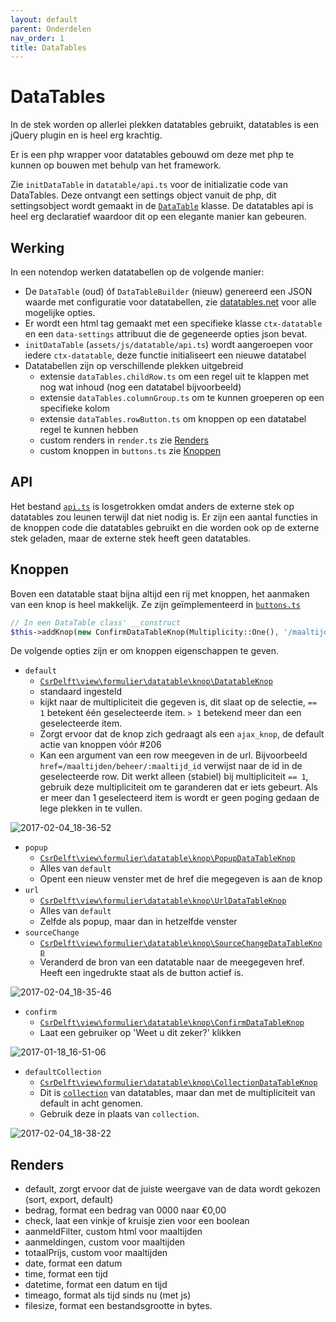 ```yaml
---
layout: default
parent: Onderdelen
nav_order: 1
title: DataTables
---
```


# DataTables
In de stek worden op allerlei plekken datatables gebruikt, datatables is een jQuery plugin en is heel erg krachtig.

Er is een php wrapper voor datatables gebouwd om deze met php te kunnen op bouwen met behulp van het framework.

Zie `initDataTable` in `datatable/api.ts` voor de initializatie code van DataTables. Deze ontvangt een settings object vanuit de php, dit settingsobject wordt gemaakt in de [`DataTable`](https://github.com/csrdelft/csrdelft.nl/blob/master/lib/view/datatable/DataTable.php) klasse. De datatables api is heel erg declaratief waardoor dit op een elegante manier kan gebeuren.

## Werking

In een notendop werken datatabellen op de volgende manier:
- De `DataTable` (oud) óf `DataTableBuilder` (nieuw) genereerd een JSON waarde met configuratie voor datatabellen, zie [datatables.net](https://datatables.net/reference/option/) voor alle mogelijke opties.
- Er wordt een html tag gemaakt met een specifieke klasse `ctx-datatable` en een `data-settings` attribuut die de gegeneerde opties json bevat.
- `initDataTable` (`assets/js/datatable/api.ts`) wordt aangeroepen voor iedere `ctx-datatable`, deze functie initialiseert een nieuwe datatabel
- Datatabellen zijn op verschillende plekken uitgebreid
  - extensie `dataTables.childRow.ts` om een regel uit te klappen met nog wat inhoud (nog een datatabel bijvoorbeeld)
  - extensie `dataTables.columnGroup.ts` om te kunnen groeperen op een specifieke kolom
  - extensie `dataTables.rowButton.ts` om knoppen op een datatabel regel te kunnen hebben
  - custom renders in `render.ts` zie [Renders](#renders)
  - custom knoppen in `buttons.ts` zie [Knoppen](#knoppen)

## API

Het bestand [`api.ts`](https://github.com/csrdelft/csrdelft.nl/blob/master/assets/js/datatable/api.ts) is losgetrokken omdat anders de externe stek op datatables zou leunen terwijl dat niet nodig is. Er zijn een aantal functies in de knoppen code die datatables gebruikt en die worden ook op de externe stek geladen, maar de externe stek heeft geen datatables.

## Knoppen

Boven een datatable staat bijna altijd een rij met knoppen, het aanmaken van een knop is heel makkelijk. Ze zijn geïmplementeerd in [`buttons.ts`](https://github.com/csrdelft/csrdelft.nl/blob/master/assets/js/datatable/buttons.ts)

```php
// In een DataTable class' __construct
$this->addKnop(new ConfirmDataTableKnop(Multiplicity::One(), '/maaltijden/beheer/verwijder', 'Verwijderen', 'Maaltijd verwijderen', 'cross'));
```

De volgende opties zijn er om knoppen eigenschappen te geven.

- `default`
  * [`CsrDelft\view\formulier\datatable\knop\DatatableKnop`](/csrdelft/csrdelft.nl/blob/master/lib/view/formulier/datatable/knop/DataTableKnop.php)
  * standaard ingesteld
  * kijkt naar de multipliciteit die gegeven is, dit slaat op de selectie, `== 1` betekent één geselecteerde item. `> 1` betekend meer dan een geselecteerde item.
  * Zorgt ervoor dat de knop zich gedraagt als een `ajax_knop`, de default actie van knoppen vóór #206
  * Kan een argument van een row meegeven in de url. Bijvoorbeeld `href=/maaltijden/beheer/:maaltijd_id` verwijst naar de id in de geselecteerde row. Dit werkt alleen (stabiel) bij multipliciteit `== 1`, gebruik deze multipliciteit om te garanderen dat er iets gebeurt. Als er meer dan 1 geselecteerd item is wordt er geen poging gedaan de lege plekken in te vullen.

![2017-02-04_18-36-52](https://cloud.githubusercontent.com/assets/589651/22620297/f2aa4924-eb08-11e6-9cf6-2b7a28456c26.gif)
- `popup`
  * [`CsrDelft\view\formulier\datatable\knop\PopupDataTableKnop`](/csrdelft/csrdelft.nl/blob/master/lib/view/formulier/datatable/knop/PopupDataTableKnop.php)
  * Alles van `default`
  * Opent een nieuw venster met de href die megegeven is aan de knop
- `url`
  * [`CsrDelft\view\formulier\datatable\knop\UrlDataTableKnop`](/csrdelft/csrdelft.nl/blob/master/lib/view/formulier/datatable/knop/UrlDataTableKnop.php)
  * Alles van `default`
  * Zelfde als popup, maar dan in hetzelfde venster
- `sourceChange`
  * [`CsrDelft\view\formulier\datatable\knop\SourceChangeDataTableKnop`](/csrdelft/csrdelft.nl/blob/master/lib/view/formulier/datatable/knop/SourceChangeDataTableKnop.php)
  * Veranderd de bron van een datatable naar de meegegeven href. Heeft een ingedrukte staat als de button actief is.

![2017-02-04_18-35-46](https://cloud.githubusercontent.com/assets/589651/22620292/cfee0d12-eb08-11e6-8408-633e8e2f09ac.gif)
- `confirm`
  * [`CsrDelft\view\formulier\datatable\knop\ConfirmDataTableKnop`](/csrdelft/csrdelft.nl/blob/master/lib/view/formulier/datatable/knop/ConfirmDataTableKnop.php)
  * Laat een gebruiker op 'Weet u dit zeker?' klikken

![2017-01-18_16-51-06](https://cloud.githubusercontent.com/assets/589651/22620276/7b994830-eb08-11e6-8ac2-6d231dd84716.gif)
- `defaultCollection`
  * [`CsrDelft\view\formulier\datatable\knop\CollectionDataTableKnop`](/csrdelft/csrdelft.nl/blob/master/lib/view/formulier/datatable/knop/CollectionDataTableKnop.php)
  * Dit is [`collection`](https://datatables.net/extensions/buttons/examples/initialisation/collections.html) van datatables, maar dan met de multipliciteit van default in acht genomen.
  * Gebruik deze in plaats van `collection`.

![2017-02-04_18-38-22](https://cloud.githubusercontent.com/assets/589651/22620306/2a9f66fc-eb09-11e6-8965-371d704152f2.gif)

## Renders

- default, zorgt ervoor dat de juiste weergave van de data wordt gekozen (sort, export, default)
- bedrag, format een bedrag van 0000 naar €0,00
- check, laat een vinkje of kruisje zien voor een boolean
- aanmeldFilter, custom html voor maaltijden
- aanmeldingen, custom voor maaltijden
- totaalPrijs, custom voor maaltijden
- date, format een datum
- time, format een tijd
- datetime, format een datum en tijd
- timeago, format als tijd sinds nu (met js)
- filesize, format een bestandsgrootte in bytes.
